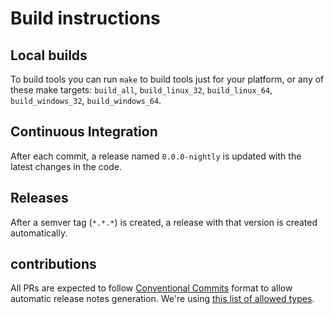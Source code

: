 # Build instructions

## Local builds

To build tools you can run `make` to build tools just for your platform, or any of these make targets: `build_all`, `build_linux_32`, `build_linux_64`, `build_windows_32`, `build_windows_64`.

## Continuous Integration

After each commit, a release named `0.0.0-nightly` is updated with the latest changes in the code.

## Releases

After a semver tag (`*.*.*`) is created, a release with that version is created automatically.

## contributions

All PRs are expected to follow [Conventional Commits](https://www.conventionalcommits.org/en/v1.0.0/) format to allow automatic release notes generation.
We're using [this list of allowed types](https://github.com/commitizen/conventional-commit-types/blob/master/index.json).
